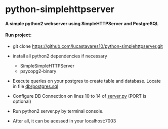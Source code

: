 # python-simplehttpserver
#### A simple python2 webserver using SimpleHTTPServer and PostgreSQL 

#### Run project:
 + git clone https://github.com/lucastavares10/python-simplehttpserver.git
 
 + install all python2 dependencies if necessary
    + SimpleSimpleHTTPServer
    + psycopg2-binary

 + Execute queries on your postgres to create table and database. Locate in file [db/postgres.sql](https://github.com/lucastavares10/python-simplehttpserver/blob/main/db/postgres.sql)

 + Configure DB Connection on lines 10 to 14 of [server.py](https://github.com/lucastavares10/python-simplehttpserver/blob/main/server.py) (PORT is optional)

 + Run python2 server.py by terminal console.
 
 + After all, it can be acessed in your localhost:7003

